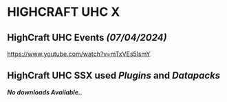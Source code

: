 # HIGHCRAFT UHC X

## HighCraft UHC Events *(07/04/2024)*
https://www.youtube.com/watch?v=mTxVEs5lsmY
## HighCraft UHC SSX used ***Plugins*** and ***Datapacks***

***No downloads Available..***
